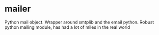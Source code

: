 mailer
======

Python mail object. Wrapper around smtplib and the email python. 
Robust python mailing module, has had a lot of miles in the real world